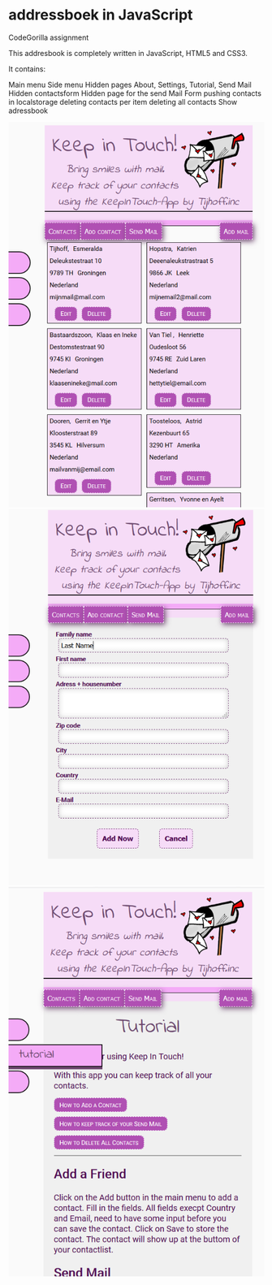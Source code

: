 # addressboek in JavaScript
CodeGorilla assignment

This addresbook is completely written in JavaScript, HTML5 and CSS3. 

It contains:

Main menu
Side menu
Hidden pages About, Settings, Tutorial, Send Mail
Hidden contactsform
Hidden page for the send Mail Form
pushing contacts in localstorage
deleting contacts per item 
deleting all contacts
Show adressbook

<img src="./images/adressbook_contacts.png" alt="screenshot of the app showing all contacts">
<img src="./images/adressbook_form.png" alt="screenshot of the app showing the upload form">
<img src="./images/adressbook_page.png" alt="screenshot of the app showing a contact">
